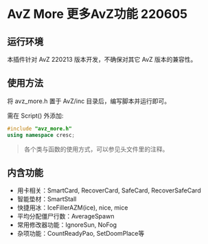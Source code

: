 # AvZ More 更多AvZ功能 220605

## 运行环境

本插件针对 AvZ 220213 版本开发，不确保对其它 AvZ 版本的兼容性。

## 使用方法
将 avz_more.h 置于 AvZ/inc 目录后，编写脚本并运行即可。

需在 Script() 外添加:
```c++
#include "avz_more.h"
using namespace cresc;
```

> 各个类与函数的使用方式，可以参见头文件里的注释。

## 内含功能
- 用卡相关：SmartCard, RecoverCard, SafeCard, RecoverSafeCard
- 智能垫材：SmartStall
- 快捷用冰：IceFillerAZM(ice), nice, mice
- 平均分配僵尸行数：AverageSpawn
- 常用修改器功能：IgnoreSun, NoFog
- 杂项功能：CountReadyPao, SetDoomPlace等